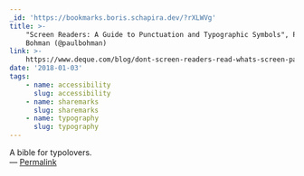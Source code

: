 ```yaml
---
_id: 'https://bookmarks.boris.schapira.dev/?rXLWVg'
title: >-
    "Screen Readers: A Guide to Punctuation and Typographic Symbols", Paul
    Bohman (@paulbohman)
link: >-
    https://www.deque.com/blog/dont-screen-readers-read-whats-screen-part-1-punctuation-typographic-symbols/
date: '2018-01-03'
tags:
    - name: accessibility
      slug: accessibility
    - name: sharemarks
      slug: sharemarks
    - name: typography
      slug: typography
---
```


A bible for typolovers. <br>&#8212;
<a href="https://bookmarks.boris.schapira.dev/?rXLWVg" title="Permalink">Permalink</a>
